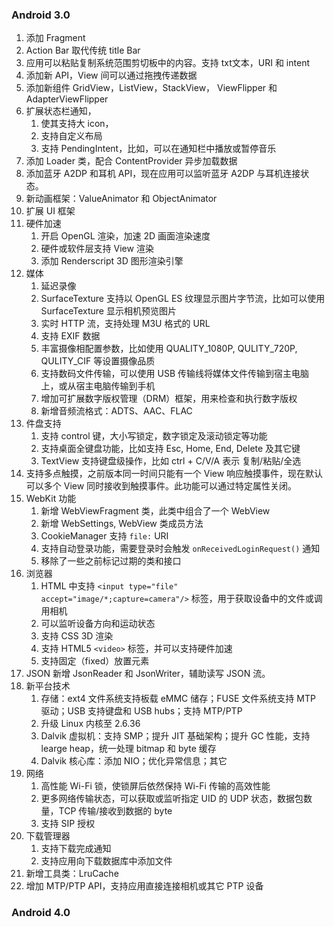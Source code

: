 ### Android 3.0

1. 添加 Fragment
2. Action Bar 取代传统 title Bar
3. 应用可以粘贴复制系统范围剪切板中的内容。支持 txt文本，URI 和 intent
4. 添加新 API，View 间可以通过拖拽传递数据
5. 添加新组件 GridView，ListView，StackView， ViewFlipper 和 AdapterViewFlipper
6. 扩展状态栏通知，
   1. 使其支持大 icon，
   2. 支持自定义布局
   3. 支持 PendingIntent，比如，可以在通知栏中播放或暂停音乐
7.  添加 Loader 类，配合 ContentProvider 异步加载数据
8.  添加蓝牙 A2DP 和耳机 API，现在应用可以监听蓝牙 A2DP 与耳机连接状态。
9.  新动画框架：ValueAnimator 和 ObjectAnimator
10. 扩展 UI 框架
11. 硬件加速
    1.  开启 OpenGL 渲染，加速 2D 画面渲染速度
    2.  硬件或软件层支持 View 渲染
    3.  添加 Renderscript 3D 图形渲染引擎
12. 媒体
    1.  延迟录像
    2.  SurfaceTexture 支持以 OpenGL ES 纹理显示图片字节流，比如可以使用 SurfaceTexture 显示相机预览图片
    3.  实时 HTTP 流，支持处理 M3U 格式的 URL
    4.  支持 EXIF 数据
    5.  丰富摄像相配置参数，比如使用 QUALITY_1080P, QULITY_720P, QULITY_CIF 等设置摄像品质
    6.  支持数码文件传输，可以使用 USB 传输线将媒体文件传输到宿主电脑上，或从宿主电脑传输到手机
    7.  增加可扩展数字版权管理（DRM）框架，用来检查和执行数字版权
    8.  新增音频流格式：ADTS、AAC、FLAC
13. 件盘支持
    1.  支持 control 键，大小写锁定，数字锁定及滚动锁定等功能
    2.  支持桌面全键盘功能，比如支持 Esc, Home, End, Delete 及其它键
    3.  TextView 支持键盘级操作，比如 ctrl + C/V/A 表示 复制/粘贴/全选 
14. 支持多点触摸，之前版本同一时间只能有一个 View 响应触摸事件，现在默认可以多个 View 同时接收到触摸事件。此功能可以通过特定属性关闭。
15. WebKit 功能
    1. 新增 WebViewFragment 类，此类中组合了一个 WebView
    2. 新增 WebSettings, WebView 类成员方法
    3. CookieManager 支持 `file:` URI
    4. 支持自动登录功能，需要登录时会触发 `onReceivedLoginRequest()` 通知
    5. 移除了一些之前标记过期的类和接口
16. 浏览器
    1.  HTML 中支持 `<input type="file" accept="image/*;capture=camera"/>` 标签，用于获取设备中的文件或调用相机
    2.  可以监听设备方向和运动状态
    3.  支持 CSS 3D 渲染
    4.  支持 HTML5 `<video>` 标签，并可以支持硬件加速
    5.  支持固定（fixed）放置元素
17. JSON 新增 JsonReader 和 JsonWriter，辅助读写 JSON 流。
18. 新平台技术
    1.  存储：ext4 文件系统支持板载 eMMC 储存；FUSE 文件系统支持 MTP 驱动；USB 支持键盘和 USB hubs；支持 MTP/PTP
    2.  升级 Linux 内核至 2.6.36
    3.  Dalvik 虚拟机：支持 SMP；提升 JIT 基础架构；提升 GC 性能，支持 learge heap，统一处理 bitmap 和 byte 缓存
    4.  Dalvik 核心库：添加 NIO；优化异常信息；其它
19. 网络
    1. 高性能 Wi-Fi 锁，使锁屏后依然保持 Wi-Fi 传输的高效性能
    2. 更多网络传输状态，可以获取或监听指定 UID 的 UDP 状态，数据包数量，TCP 传输/接收到数据的 byte
    3. 支持 SIP 授权
20. 下载管理器
    1. 支持下载完成通知
    2. 支持应用向下载数据库中添加文件
21. 新增工具类：LruCache
22. 增加 MTP/PTP API，支持应用直接连接相机或其它 PTP 设备
### Android 4.0